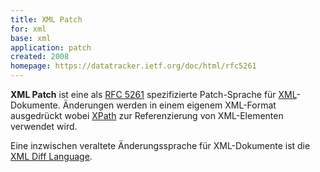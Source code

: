```yaml
---
title: XML Patch
for: xml
base: xml
application: patch
created: 2008
homepage: https://datatracker.ietf.org/doc/html/rfc5261
---
```


**XML Patch** ist eine als [RFC 5261](https://datatracker.ietf.org/doc/html/rfc5261) spezifizierte Patch-Sprache für [XML](xml)-Dokumente. Änderungen werden in einem eigenem XML-Format ausgedrückt wobei [XPath](query/xpath) zur Referenzierung von XML-Elementen verwendet wird.

Eine inzwischen veraltete Änderungssprache für XML-Dokumente ist die [XML Diff Language](xml-diff).
